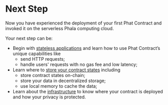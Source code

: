 # Next Step

Now you have experienced the deployment of your first Phat Contract and invoked it on the serverless Phala computing cloud.

Your next step can be:

* Begin with [stateless applications](../build-on-phat-contract/build-stateless-backend.md) and learn how to use Phat Contract’s unique capabilities like
  * send HTTP requests;
  * handle users' requests with no gas fee and low latency;
* Learn where to [store your contract states](../store-contract-states.md) including
  * store contract states on-chain;
  * store your data in decentralized storage;
  * use local memory to cache the data;
* Learn about the [infrastructure](broken-reference) to know where your contract is deployed and how your privacy is protected.
